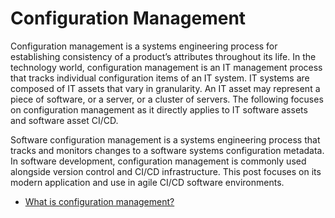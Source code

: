 # Configuration Management

Configuration management is a systems engineering process for establishing consistency of a product’s attributes throughout its life. In the technology world, configuration management is an IT management process that tracks individual configuration items of an IT system. IT systems are composed of IT assets that vary in granularity. An IT asset may represent a piece of software, or a server, or a cluster of servers. The following focuses on configuration management as it directly applies to IT software assets and software asset CI/CD.

Software configuration management is a systems engineering process that tracks and monitors changes to a software systems configuration metadata. In software development, configuration management is commonly used alongside version control and CI/CD infrastructure. This post focuses on its modern application and use in agile CI/CD software environments.

- [What is configuration management?](https://www.atlassian.com/microservices/microservices-architecture/configuration-management)

